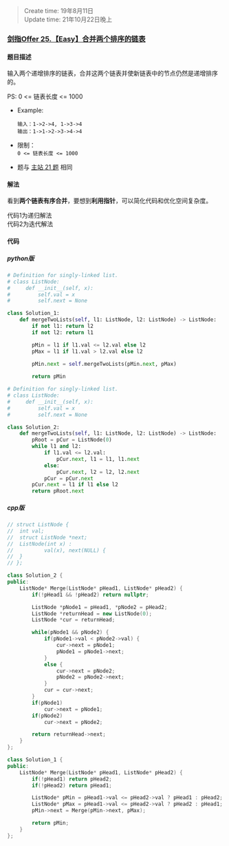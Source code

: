 > Create time: 19年8月11日  
> Update time: 21年10月22日晚上

### [剑指Offer 25.【Easy】合并两个排序的链表](https://leetcode-cn.com/problems/he-bing-liang-ge-pai-xu-de-lian-biao-lcof/)
#### 题目描述
输入两个递增排序的链表，合并这两个链表并使新链表中的节点仍然是递增排序的。  

PS: 0 <= 链表长度 <= 1000
- Example:
    ```
    输入：1->2->4, 1->3->4
    输出：1->1->2->3->4->4
    ```  
- 限制：  
    `0 <= 链表长度 <= 1000`

- 题与 [主站 21 题](https://leetcode-cn.com/problems/merge-two-sorted-lists/) 相同

#### 解法
看到**两个链表有序合并**，要想到**利用指针**，可以简化代码和优化空间复杂度。  

代码1为递归解法    
代码2为迭代解法  

#### 代码
##### python版
```python
# Definition for singly-linked list.
# class ListNode:
#     def __init__(self, x):
#         self.val = x
#         self.next = None

class Solution_1:
    def mergeTwoLists(self, l1: ListNode, l2: ListNode) -> ListNode:
        if not l1: return l2
        if not l2: return l1

        pMin = l1 if l1.val <= l2.val else l2
        pMax = l1 if l1.val > l2.val else l2
        
        pMin.next = self.mergeTwoLists(pMin.next, pMax)

        return pMin
```
```python
# Definition for singly-linked list.
# class ListNode:
#     def __init__(self, x):
#         self.val = x
#         self.next = None

class Solution_2:
    def mergeTwoLists(self, l1: ListNode, l2: ListNode) -> ListNode:
        pRoot = pCur = ListNode(0)
        while l1 and l2:
            if l1.val <= l2.val:
                pCur.next, l1 = l1, l1.next
            else:
                pCur.next, l2 = l2, l2.next
            pCur = pCur.next
        pCur.next = l1 if l1 else l2
        return pRoot.next
```

##### cpp版
```cpp
// struct ListNode {
// 	int val;
// 	struct ListNode *next;
// 	ListNode(int x) :
// 			val(x), next(NULL) {
// 	}
// };

class Solution_2 {
public:
    ListNode* Merge(ListNode* pHead1, ListNode* pHead2) {
        if(!pHead1 && !pHead2) return nullptr;

        ListNode *pNode1 = pHead1, *pNode2 = pHead2;
        ListNode *returnHead = new ListNode(0);
        ListNode *cur = returnHead;

        while(pNode1 && pNode2) {
            if(pNode1->val < pNode2->val) {
                cur->next = pNode1;
                pNode1 = pNode1->next;
            }
            else {
                cur->next = pNode2;
                pNode2 = pNode2->next;
            }
            cur = cur->next;
        }
        if(pNode1)
            cur->next = pNode1;
        if(pNode2)
            cur->next = pNode2;

        return returnHead->next;
    }
};
```

```cpp
class Solution_1 {
public:
    ListNode* Merge(ListNode* pHead1, ListNode* pHead2) {
        if(!pHead1) return pHead2;
        if(!pHead2) return pHead1;

        ListNode* pMin = pHead1->val <= pHead2->val ? pHead1 : pHead2;
        ListNode* pMax = pHead1->val <= pHead2->val ? pHead2 : pHead1;
        pMin->next = Merge(pMin->next, pMax);

        return pMin;
    }
};
```